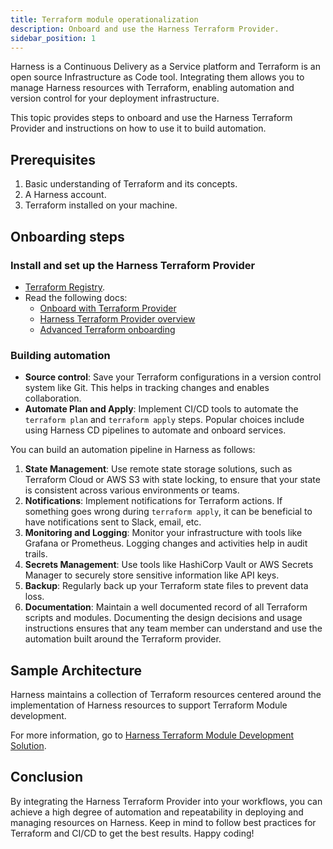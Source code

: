 ```yaml
---
title: Terraform module operationalization
description: Onboard and use the Harness Terraform Provider.
sidebar_position: 1
---
```


Harness is a Continuous Delivery as a Service platform and Terraform is an open source Infrastructure as Code tool. Integrating them allows you to manage Harness resources with Terraform, enabling automation and version control for your deployment infrastructure.

This topic provides steps to onboard and use the Harness Terraform Provider and instructions on how to use it to build automation.

## Prerequisites

1. Basic understanding of Terraform and its concepts.
2. A Harness account.
3. Terraform installed on your machine.


## Onboarding steps

### Install and set up the Harness Terraform Provider

- [Terraform Registry](https://registry.terraform.io/providers/harness/harness). 
- Read the following docs: 
  - [Onboard with Terraform Provider](/docs/platform/get-started/tutorials/onboard-terraform-provider)
  - [Harness Terraform Provider overview](/docs/platform/automation/terraform/harness-terraform-provider-overview)
  - [Advanced Terraform onboarding](/docs/platform/automation/terraform/advanced-terraform-onboarding)

### Building automation

- **Source control**: Save your Terraform configurations in a version control system like Git. This helps in tracking changes and enables collaboration.
- **Automate Plan and Apply**: Implement CI/CD tools to automate the `terraform plan` and `terraform apply` steps. Popular choices include using Harness CD pipelines to automate and onboard services. 

You can build an automation pipeline in Harness as follows:

1. **State Management**: Use remote state storage solutions, such as Terraform Cloud or AWS S3 with state locking, to ensure that your state is consistent across various environments or teams.
2. **Notifications**: Implement notifications for Terraform actions. If something goes wrong during `terraform apply`, it can be beneficial to have notifications sent to Slack, email, etc.
3. **Monitoring and Logging**: Monitor your infrastructure with tools like Grafana or Prometheus. Logging changes and activities help in audit trails.
4. **Secrets Management**: Use tools like HashiCorp Vault or AWS Secrets Manager to securely store sensitive information like API keys.
5. **Backup**: Regularly back up your Terraform state files to prevent data loss.
6. **Documentation**: Maintain a well documented record of all Terraform scripts and modules. Documenting the design decisions and usage instructions ensures that any team member can understand and use the automation built around the Terraform provider.

## Sample Architecture

Harness maintains a collection of Terraform resources centered around the implementation of Harness resources to support Terraform Module development.

For more information, go to [Harness Terraform Module Development Solution](https://github.com/harness-community/solutions-architecture/tree/main/terraform-development-factory).

## Conclusion

By integrating the Harness Terraform Provider into your workflows, you can achieve a high degree of automation and repeatability in deploying and managing resources on Harness. Keep in mind to follow best practices for Terraform and CI/CD to get the best results. Happy coding!



